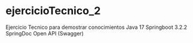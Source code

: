 # ejercicioTecnico_2
Ejercicio Tecnico para demostrar conocimientos Java 17 Springboot 3.2.2 SpringDoc Open API (Swagger)
